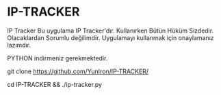 # IP-TRACKER
IP Tracker
Bu uygulama IP Tracker'dır.
Kullanırken Bütün Hüküm Sizdedir.
Olacaklardan Sorumlu değilimdir. Uygulamayı kullanmak için onaylamanız lazımdır.

PYTHON indirmeniz gerekmektedir.

git clone https://github.com/YunIron/IP-TRACKER/

cd IP-TRACKER && ./ip-tracker.py
